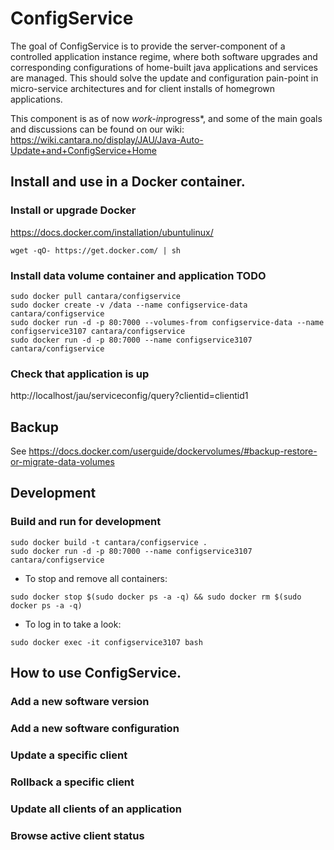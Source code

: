 # ConfigService

The goal of ConfigService is to provide the server-component of a controlled application instance regime, where both software upgrades and corresponding configurations of home-built java applications and services are managed. This should solve the update and configuration pain-point in micro-service architectures and for client installs of homegrown applications.

This component is as of now *work-in*progress*, and some of the main goals and discussions can be found on our wiki:  https://wiki.cantara.no/display/JAU/Java-Auto-Update+and+ConfigService+Home


## Install and use in a Docker container.

### Install or upgrade Docker 

https://docs.docker.com/installation/ubuntulinux/

```
wget -qO- https://get.docker.com/ | sh
```

###  Install data volume container and application TODO 
```
sudo docker pull cantara/configservice
sudo docker create -v /data --name configservice-data cantara/configservice 
sudo docker run -d -p 80:7000 --volumes-from configservice-data --name configservice3107 cantara/configservice
sudo docker run -d -p 80:7000 --name configservice3107 cantara/configservice
```


### Check that application is up 

http://localhost/jau/serviceconfig/query?clientid=clientid1


## Backup 

See https://docs.docker.com/userguide/dockervolumes/#backup-restore-or-migrate-data-volumes


## Development 

### Build and run for development

```
sudo docker build -t cantara/configservice .
sudo docker run -d -p 80:7000 --name configservice3107 cantara/configservice
```

* To stop and remove all containers: 
```
sudo docker stop $(sudo docker ps -a -q) && sudo docker rm $(sudo docker ps -a -q)
```

* To log in to take a look: 
```
sudo docker exec -it configservice3107 bash
```

## How to use ConfigService.

### Add a new software version

### Add a new software configuration

### Update a specific client

### Rollback a specific client

### Update all clients of an application


### Browse active client status

